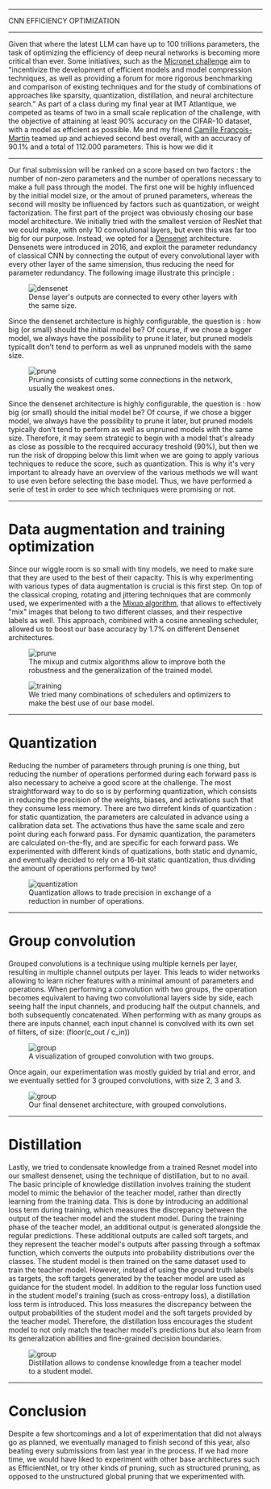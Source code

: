 
---

<p class="titletext">CNN EFFICIENCY OPTIMIZATION</p>

---

<p class="articletext">Given that where the latest LLM can have up to 100 trillions parameters, the task of optimizing the efficiency of deep neural networks is becoming more critical than ever. Some initiatives, such as the <a href="https://micronet-challenge.github.io/" class="linkedinlink">Micronet challenge</a> aim to "incentivize the development of efficient models and model compression techniques, as well as providing a forum for more rigorous benchmarking and comparison of existing techniques and for the study of combinations of approaches like sparsity, quantization, distillation, and neural architecture search." As part of a class during my final year at IMT Atlantique, we competed as teams of two in a small scale replication of the challenge, with the objective of attaining at least 90% accuracy on the CIFAR-10 dataset, with a model as efficient as possible. Me and my friend  <a href="https://www.linkedin.com/in/camillefrancoismartin/" class="linkedinlink">Camille François-Martin</a> teamed up and achieved second best overall, with an accuracy of 90.1% and a total of 112.000 parameters. This is how we did it</p>

---

<p class="articletext">Our final submission will be ranked on a score based on two factors : the number of non-zero parameters and the number of operations necessary to make a full pass through the model. The first one will be highly influenced by the initial model size, or the amout of pruned parameters, whereas the second will moslty be influenced by factors such as quantization, or weight factorization. The first part of the project was obviously chosing our base model architecture. We initially tried with the smallest version of ResNet that we could make, with only 10 convolutional layers, but even this was far too big for our purpose. Instead, we opted for a <a href="https://arxiv.org/abs/1608.06993" class="linkedinlink">Densenet</a> architecture. Densenets were introduced in 2016, and exploit the parameter redundancy of classical CNN by connecting the output of  every convolutional layer with every other layer of the same simension, thus reducing the need for parameter redundancy. The following image illustrate this principle :</p>

<figure>
<img src="images/densenet1.png?raw=true" alt="densenet" class="imgarticle"/>
<figcaption>Dense layer's outputs are connected to every other layers with the same size.</figcaption>
</figure>

<p class="articletext">Since the densenet architecture is highly configurable, the question is : how big (or small) should the initial model be? Of course, if we chose a bigger model, we always have the possibility to prune it later, but pruned models typicallt don't tend to perform as well as unpruned models with the same size.</p>

<figure>
<img src="images/prune.png?raw=true" alt="prune" class="imgarticle"/>
<figcaption>Pruning consists of cutting some connections in the network, usually the weakest ones.</figcaption>
</figure>

<p class="articletext">Since the densenet architecture is highly configurable, the question is : how big (or small) should the initial model be? Of course, if we chose a bigger model, we always have the possibility to prune it later, but pruned models typically don't tend to perform as well as unpruned models with the same size. Therefore, it may seem strategic to begin with a model that's already as close as possible to the recquired accuracy treshold (90%), but then we run the risk of dropping below this limit when we are going to apply various techniques to reduce the score, such as quantization. This is why it's very important to already have an overview of the various methods we will want to use even before selecting the base model. Thus, we have performed a serie of test in order to see which techniques were promising or not.</p>

---

<h1 class="articletext">Data augmentation and training optimization</h1>

<p class="articletext">Since our wiggle room is so small with tiny models, we need to make sure that they are used to the best of their capacity. This is why experimenting with various types of data augmentation is crucial is this first step. On top of the classical croping, rotating and jittering techniques that are commonly used, we experimented with a the <a href="https://arxiv.org/abs/1710.09412" class="linkedinlink">Mixup algorithm</a>, that allows to effectively "mix" images that belong to two different classes, and their respective labels as well. This approach, combined with a cosine annealing scheduler, allowed us to boost our base accuracy by 1.7% on different Densenet architectures.</p>

<figure>
<img src="images/mixup.png?raw=true" alt="prune" class="imgarticle"/>
<figcaption>The mixup and cutmix algorithms allow to improve both the robustness and the generalization of the trained model.</figcaption>
</figure>

<figure>
<img src="images/training.png?raw=true" alt="training" class="imgarticle"/>
<figcaption>We tried many combinations of schedulers and optimizers to make the best use of our base model.</figcaption>
</figure>

---

<h1 class="articletext">Quantization</h1>

<p class="articletext">Reducing the number of parameters through pruning is one thing, but reducing the number of operations performed during each forward pass is also necessary to acheive a good score at the challenge. The most straightforward way to do so is by performing quantization, which consists in reducing the precision of the weights, biases, and activations such that they consume less memory. There are two dirrefent kinds of quantization : for static quantization, the parameters are calculated in advance using a calibration data set. The activations thus have the same scale and zero point during each forward pass. For dynamic quantization, the parameters are calculated on-the-fly, and are specific for each forward pass. We experimented with different kinds of quatizations, both static and dynamic, and eventually decided to rely on a 16-bit static quantization, thus dividing the amount of operations performed by two!</p>

<figure>
<img src="images/quantization.png?raw=true" alt="quantization" class="imgarticle"/>
<figcaption>Quantization allows to trade precision in exchange of a reduction in number of operations.</figcaption>
</figure>

---

<h1 class="articletext">Group convolution</h1>

<p class="articletext">Grouped convolutions is a technique using multiple kernels per layer, resulting in multiple channel outputs per layer. This leads to wider networks allowing to learn richer features with a minimal amount of parameters and operations. When performing a convolution with two groups, the operation becomes equivalent to having two convolutional layers side by side, each seeing half the input channels, and producing half the output channels, and both subsequently concatenated. When performing with as many groups as there are inputs channel, each input channel is convolved with its own set of filters, of size: (floor(c_out / c_in)) </p>

<figure>
<img src="images/groups.png?raw=true" alt="group" class="imgarticle"/>
<figcaption>A visualization of grouped convolution with two groups.</figcaption>
</figure>

<p class="articletext">Once again, our experimentation was mostly guided by trial and error, and we eventually settled for 3 grouped convolutions, with size 2, 3 and 3.</p>

<figure>
<img src="images/groupmodel.png?raw=true" alt="group" class="imgarticle"/>
<figcaption>Our final densenet architecture, with grouped convolutions.</figcaption>
</figure>

---

<h1 class="articletext">Distillation</h1>

<p class="articletext">Lastly, we tried to condensate knowledge from a trained Resnet model into our smallest densenet, using the technique of distillation, but to no avail. The basic principle of knowledge distillation involves training the student model to mimic the behavior of the teacher model, rather than directly learning from the training data. This is done by introducing an additional loss term during training, which measures the discrepancy between the output of the teacher model and the student model. During the training phase of the teacher model, an additional output is generated alongside the regular predictions. These additional outputs are called soft targets, and they represent the teacher model's outputs after passing through a softmax function, which converts the outputs into probability distributions over the classes. The student model is then trained on the same dataset used to train the teacher model. However, instead of using the ground truth labels as targets, the soft targets generated by the teacher model are used as guidance for the student model. In addition to the regular loss function used in the student model's training (such as cross-entropy loss), a distillation loss term is introduced. This loss measures the discrepancy between the output probabilities of the student model and the soft targets provided by the teacher model. Therefore, the distillation loss encourages the student model to not only match the teacher model's predictions but also learn from its generalization abilities and fine-grained decision boundaries.</p>

<figure>
<img src="images/distillation.jpg?raw=true" alt="group" class="imgarticle"/>
<figcaption>Distillation allows to condense knowledge from a teacher model to a student model.</figcaption>
</figure>

---

<h1 class="articletext">Conclusion</h1>

<p class="articletext">Despite a few shortcomings and a lot of experimentation that did not always go as planned, we eventually managed to finish second of this year, also beating every submissions from last year in the process. If we had more time, we would have liked to experiment with other base architectures such as EfficientNet, or try other kinds of pruning, such as structured pruning, as opposed to the unstructured global pruning that we experimented with.</p>
